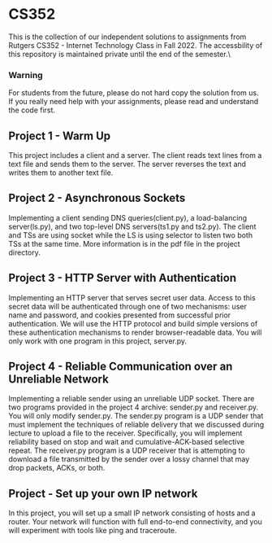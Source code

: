 # CS352
This is the collection of our independent solutions to assignments from Rutgers CS352 - Internet Technology Class in Fall 2022. The accessbility of this repository is maintained private until the end of the semester.\
### Warning
For students from the future, please do not hard copy the solution from us. If you really need help with your assignments, please read and understand the code first.
## Project 1 - Warm Up
This project includes a client and a server. The client reads text lines from a text file and sends them to the server. The server reverses the text and writes them to another text file.
## Project 2 - Asynchronous Sockets
Implementing a client sending DNS queries(client.py), a load-balancing server(ls.py), and two top-level DNS servers(ts1.py and ts2.py). The client and TSs are using socket while the LS is using selector to listen two both TSs at the same time. More information is in the pdf file in the project directory.
## Project 3 - HTTP Server with Authentication
Implementing an HTTP server that serves secret user data. Access to this secret data will be authenticated through one of two mechanisms: user name and password, and cookies presented from successful prior authentication. We will use the HTTP protocol and build simple versions of these authentication mechanisms to render browser-readable data. You will only work with one program in this project, server.py.
## Project 4 - Reliable Communication over an Unreliable Network
Implementing a reliable sender using an unreliable UDP socket. There are two programs provided in the project 4 archive: sender.py and receiver.py. You will only modify sender.py. The sender.py program is a UDP sender that must implement the techniques of reliable delivery that we discussed during lecture to upload a file to the receiver. Specifically, you will implement reliability based on stop and wait and cumulative-ACK-based selective repeat. The receiver.py program is a UDP receiver that is attempting to download a file transmitted by the sender over a lossy channel that may drop packets, ACKs, or both.
## Project - Set up your own IP network
In this project, you will set up a small IP network consisting of hosts and a router. Your network will function with full end-to-end connectivity, and you will experiment with tools like ping and traceroute.
